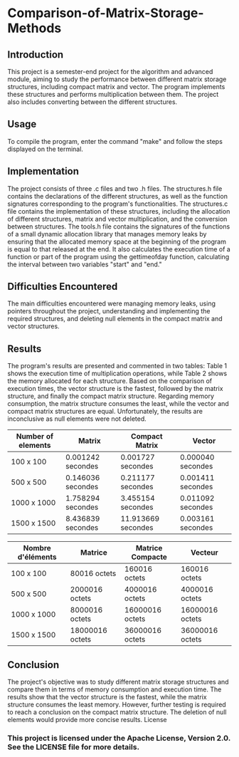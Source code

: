 # Comparison-of-Matrix-Storage-Methods

## Introduction

This project is a semester-end project for the algorithm and advanced module, aiming to study the performance between different matrix storage structures, including compact matrix and vector. The program implements these structures and performs multiplication between them. The project also includes converting between the different structures.

## Usage

To compile the program, enter the command "make" and follow the steps displayed on the terminal.

## Implementation

The project consists of three .c files and two .h files. The structures.h file contains the declarations of the different structures, as well as the function signatures corresponding to the program's functionalities. The structures.c file contains the implementation of these structures, including the allocation of different structures, matrix and vector multiplication, and the conversion between structures. The tools.h file contains the signatures of the functions of a small dynamic allocation library that manages memory leaks by ensuring that the allocated memory space at the beginning of the program is equal to that released at the end. It also calculates the execution time of a function or part of the program using the gettimeofday function, calculating the interval between two variables "start" and "end."

## Difficulties Encountered

The main difficulties encountered were managing memory leaks, using pointers throughout the project, understanding and implementing the required structures, and deleting null elements in the compact matrix and vector structures.

## Results

The program's results are presented and commented in two tables: Table 1 shows the execution time of multiplication operations, while Table 2 shows the memory allocated for each structure. Based on the comparison of execution times, the vector structure is the fastest, followed by the matrix structure, and finally the compact matrix structure. Regarding memory consumption, the matrix structure consumes the least, while the vector and compact matrix structures are equal. Unfortunately, the results are inconclusive as null elements were not deleted.


| Number of elements | Matrix             | Compact Matrix        | Vector           |
| -----------------| ---------------------| ----------------------|---------------------|
| 100 x 100         | 0.001242 secondes     | 0.001727 secondes      | 0.000040 secondes   |
| 500 x 500         | 0.146036 secondes     | 0.211177 secondes      | 0.001411 secondes   |
| 1000 x 1000       | 1.758294 secondes     | 3.455154 secondes      | 0.011092 secondes   |
| 1500 x 1500       | 8.436839 secondes     | 11.913669 secondes     | 0.003161 secondes   |


| Nombre d'éléments | Matrice               | Matrice Compacte       | Vecteur              |
| -----------------| ---------------------| ----------------------|---------------------|
| 100 x 100         | 80016 octets          | 160016 octets          | 160016 octets       |
| 500 x 500         | 2000016 octets        | 4000016 octets         | 4000016 octets      |
| 1000 x 1000       | 8000016 octets        | 16000016 octets        | 16000016 octets     |
| 1500 x 1500       | 18000016 octets       | 36000016 octets        | 36000016 octets     |


## Conclusion

The project's objective was to study different matrix storage structures and compare them in terms of memory consumption and execution time. The results show that the vector structure is the fastest, while the matrix structure consumes the least memory. However, further testing is required to reach a conclusion on the compact matrix structure. The deletion of null elements would provide more concise results.
License

### This project is licensed under the Apache License, Version 2.0. See the LICENSE file for more details.
